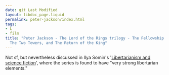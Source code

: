 ```yaml
---
date: git Last Modified
layout: libdoc_page.liquid
permalink: peter-jackson/index.html
tags:
- L
- film
title: "Peter Jackson - The Lord of the Rings trilogy - The Fellowship of the Ring,
  The Two Towers, and The Return of the King"
---
```


Not sf, but nevertheless discussed in Ilya Somin's '<a href="http://lfs.org/newsletter/029/04/Somin.shtml">Libertarianism  and science fiction</a>', where the series is found to have "very strong  libertarian elements."